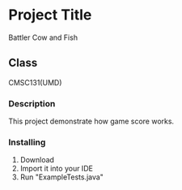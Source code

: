 # Project Title
Battler Cow and Fish
## Class
CMSC131(UMD)

### Description
This project demonstrate how game score works.

### Installing
1) Download 
2) Import it into your IDE
3) Run "ExampleTests.java"
